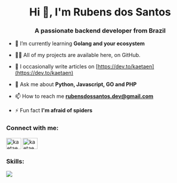 <h1 align="center">Hi 👋, I'm Rubens dos Santos</h1>
<h3 align="center">A passionate backend developer from Brazil</h3>

- 🌱 I’m currently learning **Golang and your ecosystem**

- 👨‍💻 All of my projects are available here, on GitHub.

- 📝 I occasionally write articles on [https://dev.to/kaetaen](https://dev.to/kaetaen)

- 💬 Ask me about **Python, Javascript, GO and PHP**

- 📫 How to reach me **rubensdossantos.dev@gmail.com**

- ⚡ Fun fact **I'm afraid of spiders**

<h3 align="left">Connect with me:</h3>
<p align="left">
<a href="https://dev.to/kaetaen" target="blank"><img align="center" src="https://raw.githubusercontent.com/rahuldkjain/github-profile-readme-generator/master/src/images/icons/Social/devto.svg" alt="kaetaen" height="30" width="40" /></a>
<a href="https://linkedin.com/in/kaetaen" target="blank"><img align="center" src="https://raw.githubusercontent.com/rahuldkjain/github-profile-readme-generator/master/src/images/icons/Social/linked-in-alt.svg" alt="kaetaen" height="30" width="40" /></a>
</p>

<h3 align="left">Skills:</h3>
<a>
   <img src="https://skillicons.dev/icons?i=php,go,python,javascript,laravel,nodejs,flask,react,docker,linux,mysql" />
</a>
